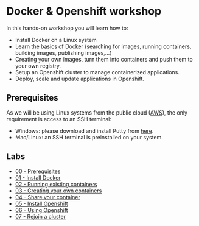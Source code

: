 # Docker & Openshift workshop

In this hands-on workshop you will learn how to:

* Install Docker on a Linux system
* Learn the basics of Docker (searching for images, running containers, building images, publishing images,...) 
* Creating your own images, turn them into containers and push them to your own registry.
* Setup an Openshift cluster to manage containerized applications.
* Deploy, scale and update applications in Openshift.

## Prerequisites

As we will be using Linux systems from the public cloud ([AWS](https://aws.amazon.com)), the only requirement is access to an SSH terminal:

* Windows: please download and install Putty from [here](http://www.chiark.greenend.org.uk/~sgtatham/putty/download.html).
* Mac/Linux: an SSH terminal is preinstalled on your system.

## Labs

* [00 - Prerequisites](Lab%200%20-%20Prerequisites)
* [01 - Install Docker](Lab%201%20-%20Install%20Docker)
* [02 - Running existing containers](Lab%202%20-%20Running%20existing%20containers)
* [03 - Creating your own containers](Lab%203%20-%20Creating%20your%20own%20containers)
* [04 - Share your container](Lab%204%20-%20Share%20your%20container)
* [05 - Install Openshift](Lab%205%20-%20Install%20Openshift)
* [06 - Using Openshift](Lab%206%20-%20Using%20Openshift)
* [07 - Rejoin a cluster](Lab%207%20-%20Rejoin%20a%20cluster)
